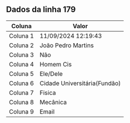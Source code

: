 ## Dados da linha 179

| Coluna | Valor |
|--------|-------|
| Coluna 1 | 11/09/2024 12:19:43 |
| Coluna 2 | João Pedro Martins |
| Coluna 3 | Não |
| Coluna 4 | Homem Cis |
| Coluna 5 | Ele/Dele |
| Coluna 6 | Cidade Universitária(Fundão) |
| Coluna 7 | Fisica |
| Coluna 8 | Mecânica |
| Coluna 9 | Email |
